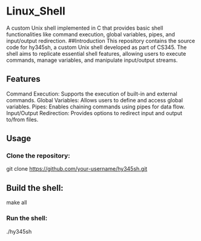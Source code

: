 # Linux_Shell
A custom Unix shell implemented in C that provides basic shell functionalities like command execution, global variables, pipes, and input/output redirection.
##Introduction
This repository contains the source code for hy345sh, a custom Unix shell developed as part of CS345. The shell aims to replicate essential shell features, allowing users to execute commands, manage variables, and manipulate input/output streams.

## Features
Command Execution: Supports the execution of built-in and external commands.
Global Variables: Allows users to define and access global variables.
Pipes: Enables chaining commands using pipes for data flow.
Input/Output Redirection: Provides options to redirect input and output to/from files.
## Usage
### Clone the repository:
git clone https://github.com/your-username/hy345sh.git

## Build the shell:
make all

### Run the shell:
./hy345sh
